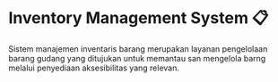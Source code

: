 # Inventory Management System 📋
Sistem manajemen inventaris barang merupakan layanan pengelolaan barang gudang yang ditujukan untuk memantau san mengelola barng melalui penyediaan aksesibilitas yang relevan.
